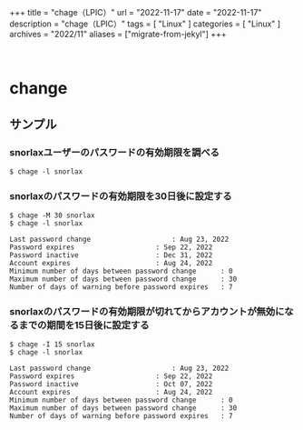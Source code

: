 +++
title = "chage（LPIC）"
url = "2022-11-17"
date = "2022-11-17"
description = "chage（LPIC）"
tags = [
  "Linux"
]
categories = [
  "Linux"
]
archives = "2022/11"
aliases = ["migrate-from-jekyl"]
+++

<br>

# change

## サンプル

### snorlaxユーザーのパスワードの有効期限を調べる

```
$ chage -l snorlax
```




### snorlaxのパスワードの有効期限を30日後に設定する

```
$ chage -M 30 snorlax
$ chage -l snorlax
```

```
Last password change					: Aug 23, 2022
Password expires					: Sep 22, 2022
Password inactive					: Dec 31, 2022
Account expires						: Aug 24, 2022
Minimum number of days between password change		: 0
Maximum number of days between password change		: 30
Number of days of warning before password expires	: 7
```

### snorlaxのパスワードの有効期限が切れてからアカウントが無効になるまでの期間を15日後に設定する

```
$ chage -I 15 snorlax
$ chage -l snorlax
```

```
Last password change					: Aug 23, 2022
Password expires					: Sep 22, 2022
Password inactive					: Oct 07, 2022
Account expires						: Aug 24, 2022
Minimum number of days between password change		: 0
Maximum number of days between password change		: 30
Number of days of warning before password expires	: 7
```

